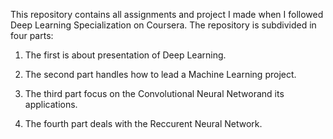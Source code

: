 This repository contains all assignments and project I made when I followed Deep Learning Specialization on Coursera. The repository is subdivided in four parts:
1) The first is about presentation of Deep Learning.

2) The second part handles how to lead a Machine Learning project.

3) The third part focus on the Convolutional Neural Networand its applications.

4) The fourth part deals with the Reccurent Neural Network.


